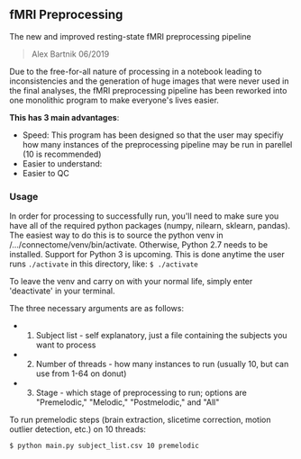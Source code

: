 fMRI Preprocessing
----------------------------------------------

The new and improved resting-state fMRI preprocessing pipeline

> Alex Bartnik 06/2019

Due to the free-for-all nature of processing in a notebook leading to inconsistencies
and the generation of huge images that were never used in the final analyses,
the fMRI preprocessing pipeline has been reworked into one monolithic program
to make everyone's lives easier.

**This has 3  main advantages**:
 - Speed: This program has been designed so that the user may specifiy 
	      how many instances of the preprocessing pipeline may be run
	      in parellel (10 is recommended)
- Easier to understand: 
- Easier to QC


### Usage
In order for processing to successfully run, you'll need to make sure you have all of the
required python packages (numpy, nilearn, sklearn, pandas).
The easiest way to do this is to source the python venv in /.../connectome/venv/bin/activate.
Otherwise, Python 2.7 needs to be installed. Support for Python 3 is upcoming.
This is done anytime the user runs `./activate` in this directory, like:
`$ ./activate`
 
To leave the venv and carry on with your normal life, simply enter 'deactivate' in your terminal.

The three necessary arguments are as follows:
 - 1) Subject list - self explanatory, just a file containing the subjects you want to process
 - 2) Number of threads - how many instances to run (usually 10, but can use from 1-64 on donut)
 - 3) Stage - which stage of preprocessing to run; options are "Premelodic," "Melodic," "Postmelodic," and "All"


To run premelodic steps (brain extraction, slicetime correction, motion outlier detection, etc.) on 10 threads:

`$ python main.py subject_list.csv 10 premelodic`


